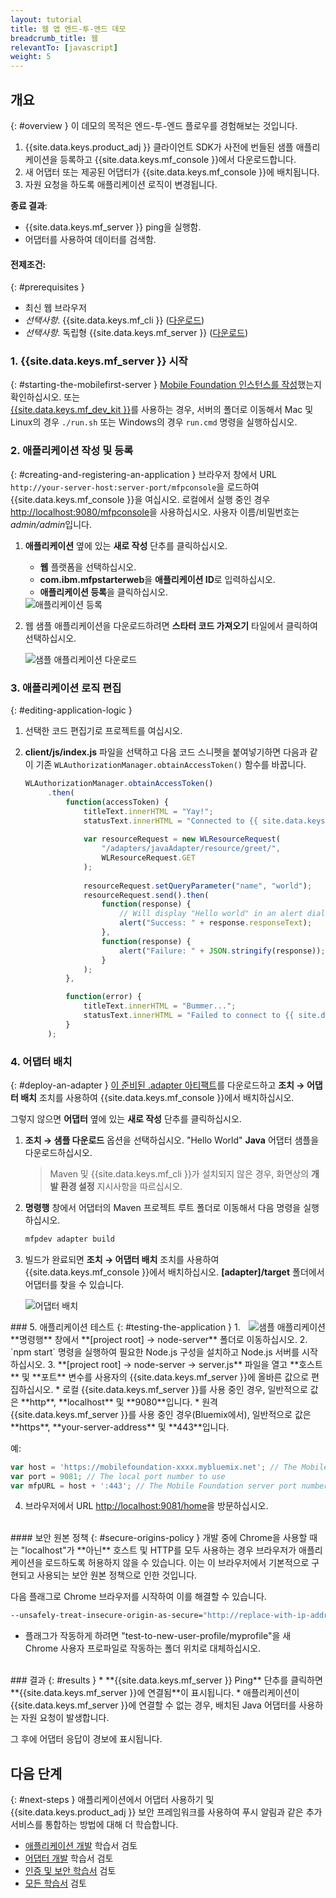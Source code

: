 ```yaml
---
layout: tutorial
title: 웹 앱 엔드-투-엔드 데모
breadcrumb_title: 웹
relevantTo: [javascript]
weight: 5
---
```

<!-- NLS_CHARSET=UTF-8 -->
## 개요
{: #overview }
이 데모의 목적은 엔드-투-엔드 플로우를 경험해보는 것입니다. 

1. {{site.data.keys.product_adj }} 클라이언트 SDK가 사전에 번들된 샘플 애플리케이션을 등록하고 {{site.data.keys.mf_console }}에서 다운로드합니다.
2. 새 어댑터 또는 제공된 어댑터가 {{site.data.keys.mf_console }}에 배치됩니다.  
3. 자원 요청을 하도록 애플리케이션 로직이 변경됩니다.

**종료 결과**:

* {{site.data.keys.mf_server }} ping을 실행함.
* 어댑터를 사용하여 데이터를 검색함.

#### 전제조건: 
{: #prerequisites }
* 최신 웹 브라우저
* *선택사항*. {{site.data.keys.mf_cli }} ([다운로드]({{site.baseurl}}/downloads))
* *선택사항*. 독립형 {{site.data.keys.mf_server }} ([다운로드]({{site.baseurl}}/downloads))

### 1. {{site.data.keys.mf_server }} 시작
{: #starting-the-mobilefirst-server }
[Mobile Foundation 인스턴스를 작성](../../bluemix/using-mobile-foundation)했는지 확인하십시오. 또는  
[{{site.data.keys.mf_dev_kit }}](../../installation-configuration/development/mobilefirst)를 사용하는 경우, 서버의 폴더로 이동해서 Mac 및 Linux의 경우 `./run.sh` 또는 Windows의 경우 `run.cmd` 명령을 실행하십시오. 

### 2. 애플리케이션 작성 및 등록
{: #creating-and-registering-an-application }
브라우저 창에서 URL `http://your-server-host:server-port/mfpconsole`을 로드하여 {{site.data.keys.mf_console }}을 여십시오. 로컬에서 실행 중인 경우 [http://localhost:9080/mfpconsole](http://localhost:9080/mfpconsole)을 사용하십시오. 사용자 이름/비밀번호는 *admin/admin*입니다.
 
1. **애플리케이션** 옆에 있는 **새로 작성** 단추를 클릭하십시오.
    * **웹** 플랫폼을 선택하십시오.
    * **com.ibm.mfpstarterweb**을 **애플리케이션 ID**로 입력하십시오.
    * **애플리케이션 등록**을 클릭하십시오.

    <img class="gifplayer" alt="애플리케이션 등록" src="register-an-application-web.png"/>
 
2. 웹 샘플 애플리케이션을 다운로드하려면 **스타터 코드 가져오기** 타일에서 클릭하여 선택하십시오.

    <img class="gifplayer" alt="샘플 애플리케이션 다운로드" src="download-starter-code-web.png"/>
 
### 3. 애플리케이션 로직 편집
{: #editing-application-logic }
1. 선택한 코드 편집기로 프로젝트를 여십시오.

2. **client/js/index.js** 파일을 선택하고 다음 코드 스니펫을 붙여넣기하면 다음과 같이 기존 `WLAuthorizationManager.obtainAccessToken()` 함수를 바꿉니다.

   ```javascript
   WLAuthorizationManager.obtainAccessToken()
        .then(
            function(accessToken) {
                titleText.innerHTML = "Yay!";
                statusText.innerHTML = "Connected to {{ site.data.keys.mf_server }}";
                
                var resourceRequest = new WLResourceRequest(
                    "/adapters/javaAdapter/resource/greet/",
                    WLResourceRequest.GET
                );
                
                resourceRequest.setQueryParameter("name", "world");
                resourceRequest.send().then(
                    function(response) {
                        // Will display "Hello world" in an alert dialog.
                        alert("Success: " + response.responseText);
                    },
                    function(response) {
                        alert("Failure: " + JSON.stringify(response));
                    }
                );
            },

            function(error) {
                titleText.innerHTML = "Bummer...";
                statusText.innerHTML = "Failed to connect to {{ site.data.keys.mf_server }}";
            }
        );
   ```
    
### 4. 어댑터 배치
{: #deploy-an-adapter }
[이 준비된 .adapter 아티팩트](../javaAdapter.adapter)를 다운로드하고 **조치 → 어댑터 배치** 조치를 사용하여 {{site.data.keys.mf_console }}에서 배치하십시오.

그렇지 않으면 **어댑터** 옆에 있는 **새로 작성** 단추를 클릭하십시오.  
        
1. **조치 → 샘플 다운로드** 옵션을 선택하십시오. "Hello World" **Java** 어댑터 샘플을 다운로드하십시오.

   > Maven 및 {{site.data.keys.mf_cli }}가 설치되지 않은 경우, 화면상의 **개발 환경 설정** 지시사항을 따르십시오.

2. **명령행** 창에서 어댑터의 Maven 프로젝트 루트 폴더로 이동해서 다음 명령을 실행하십시오.

   ```bash
   mfpdev adapter build
   ```

3. 빌드가 완료되면 **조치 → 어댑터 배치** 조치를 사용하여 {{site.data.keys.mf_console }}에서 배치하십시오. **[adapter]/target** 폴더에서 어댑터를 찾을 수 있습니다.
    
    <img class="gifplayer" alt="어댑터 배치" src="create-an-adapter.png"/>   


<img src="web-success.png" alt="샘플 애플리케이션" style="float:right"/>
### 5. 애플리케이션 테스트
{: #testing-the-application }
1. **명령행** 창에서 **[project root] → node-server** 폴더로 이동하십시오.
2. `npm start` 명령을 실행하여 필요한 Node.js 구성을 설치하고 Node.js 서버를 시작하십시오.
3. **[project root] → node-server → server.js** 파일을 열고 **호스트** 및 **포트** 변수를 사용자의 {{site.data.keys.mf_server }}에 올바른 값으로 편집하십시오.
    * 로컬 {{site.data.keys.mf_server }}를 사용 중인 경우, 일반적으로 값은 **http**, **localhost** 및 **9080**입니다.
    * 원격 {{site.data.keys.mf_server }}를 사용 중인 경우(Bluemix에서), 일반적으로 값은 **https**, **your-server-address** 및 **443**입니다. 

   예:  
    
   ```javascript
   var host = 'https://mobilefoundation-xxxx.mybluemix.net'; // The Mobile Foundation server address
   var port = 9081; // The local port number to use
   var mfpURL = host + ':443'; // The Mobile Foundation server port number
   ```
   
4. 브라우저에서 URL [http://localhost:9081/home](http://localhost:9081/home)을 방문하십시오.

<br>
#### 보안 원본 정책
{: #secure-origins-policy }
개발 중에 Chrome을 사용할 때는 "localhost"가 **아닌** 호스트 및 HTTP를 모두 사용하는 경우 브라우저가 애플리케이션을 로드하도록 허용하지 않을 수 있습니다. 이는 이 브라우저에서 기본적으로 구현되고 사용되는 보안 원본 정책으로 인한 것입니다. 

다음 플래그로 Chrome 브라우저를 시작하여 이를 해결할 수 있습니다. 

```bash
--unsafely-treat-insecure-origin-as-secure="http://replace-with-ip-address-or-host:port-number" --user-data-dir=/test-to-new-user-profile/myprofile
```

- 플래그가 작동하게 하려면 "test-to-new-user-profile/myprofile"을 새 Chrome 사용자 프로파일로 작동하는 폴더 위치로 대체하십시오. 

<br clear="all"/>
### 결과
{: #results }
* **{{site.data.keys.mf_server }} Ping** 단추를 클릭하면 **{{site.data.keys.mf_server }}에 연결됨**이 표시됩니다.
* 애플리케이션이 {{site.data.keys.mf_server }}에 연결할 수 없는 경우, 배치된 Java 어댑터를 사용하는 자원 요청이 발생합니다. 

그 후에 어댑터 응답이 경보에 표시됩니다.

## 다음 단계
{: #next-steps }
애플리케이션에서 어댑터 사용하기 및 {{site.data.keys.product_adj }} 보안 프레임워크를 사용하여 푸시 알림과 같은 추가 서비스를 통합하는 방법에 대해 더 학습합니다.

- [애플리케이션 개발](../../application-development/) 학습서 검토
- [어댑터 개발](../../adapters/) 학습서 검토
- [인증 및 보안 학습서](../../authentication-and-security/) 검토
- [모든 학습서](../../all-tutorials) 검토
